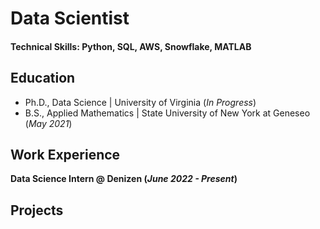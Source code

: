 # Data Scientist

#### Technical Skills: Python, SQL, AWS, Snowflake, MATLAB

## Education
- Ph.D., Data Science | University of Virginia (_In Progress_)								       			        		
- B.S., Applied Mathematics | State University of New York at Geneseo (_May 2021_)

## Work Experience

**Data Science Intern @ Denizen (_June 2022 - Present_)**

## Projects
